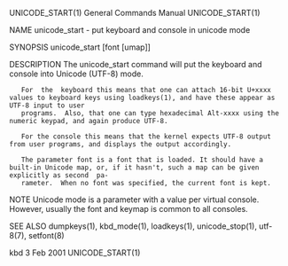 UNICODE_START(1)						    General Commands Manual						      UNICODE_START(1)

NAME
       unicode_start - put keyboard and console in unicode mode

SYNOPSIS
       unicode_start [font [umap]]

DESCRIPTION
       The unicode_start command will put the keyboard and console into Unicode (UTF-8) mode.

       For  the	 keyboard this means that one can attach 16-bit U+xxxx values to keyboard keys using loadkeys(1), and have these appear as UTF-8 input to user
       programs.  Also, that one can type hexadecimal Alt-xxxx using the numeric keypad, and again produce UTF-8.

       For the console this means that the kernel expects UTF-8 output from user programs, and displays the output accordingly.

       The parameter font is a font that is loaded. It should have a built-in Unicode map, or, if it hasn't, such a map can be given explicitly as second  pa‐
       rameter.	 When no font was specified, the current font is kept.

NOTE
       Unicode mode is a parameter with a value per virtual console.  However, usually the font and keymap is common to all consoles.

SEE ALSO
       dumpkeys(1), kbd_mode(1), loadkeys(1), unicode_stop(1), utf-8(7), setfont(8)

kbd									  3 Feb 2001							      UNICODE_START(1)

